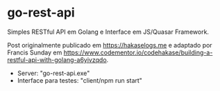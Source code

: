 # go-rest-api

Simples RESTful API em Golang e Interface em JS/Quasar Framework.

Post originalmente publicado em https://hakaselogs.me e adaptado por Francis Sunday em https://www.codementor.io/codehakase/building-a-restful-api-with-golang-a6yivzqdo.

* Server: "go-rest-api.exe"
* Interface para testes: "client/npm run start"
